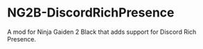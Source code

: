 # NG2B-DiscordRichPresence
A mod for Ninja Gaiden 2 Black that adds support for Discord Rich Presence.

